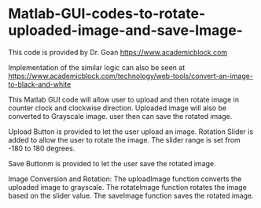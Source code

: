 # Matlab-GUI-codes-to-rotate-uploaded-image-and-save-Image-
This code is provided by Dr. Goan
https://www.academicblock.com

Implementation of the similar logic can also be seen at https://www.academicblock.com/technology/web-tools/convert-an-image-to-black-and-white

This Matlab GUI code will allow user to upload and then rotate image in counter clock and clockwise direction. 
Uploaded image will also be converted to Grayscale image.
user then can save the rotated image.

Upload Button is provided to let the user upload an image.
Rotation Slider is added to allow the user to rotate the image. The slider range is set from -180 to 180 degrees.

Save Buttonm is provided to let the user save the rotated image.

Image Conversion and Rotation: The uploadImage function converts the uploaded image to grayscale. The rotateImage function rotates the image based on the slider value. The saveImage function saves the rotated image.
